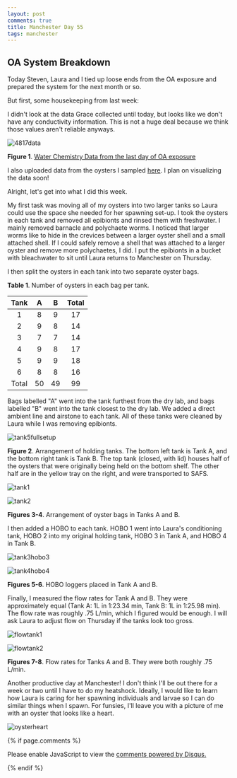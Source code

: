 ```yaml
---
layout: post
comments: true
title: Manchester Day 55
tags: manchester
---
```


## OA System Breakdown

Today Steven, Laura and I tied up loose ends from the OA exposure and prepared the system for the next month or so.

But first, some housekeeping from last week:

I didn't look at the data Grace collected until today, but looks like we don't have any conductivity information. This is not a huge deal because we think those values aren't reliable anyways.

![4817data](https://cloud.githubusercontent.com/assets/22335838/24983673/8a6c09b4-1f9d-11e7-9402-6e25759f9852.JPG)

**Figure 1**. [Water Chemistry Data from the last day of OA exposure](https://yaaminiv.github.io/Manchester-Day-52/)

I also uploaded data from the oysters I sampled [here](https://github.com/RobertsLab/project-oyster-oa/blob/master/data/Manchester/2017-Adult-Gigas-Tissue-Sampling/20170408-GigasTissueSamplingInformation.xlsx). I plan on visualizing the data soon!

Alright, let's get into what I did this week.

My first task was moving all of my oysters into two larger tanks so Laura could use the space she needed for her spawning set-up. I took the oysters in each tank and removed all epibionts and rinsed them with freshwater. I mainly removed barnacle and polychaete worms. I noticed that larger worms like to hide in the crevices between a larger oyster shell and a small attached shell. If I could safely remove a shell that was attached to a larger oyster and remove more polychaetes, I did. I put the epibionts in a bucket with bleachwater to sit until Laura returns to Manchester on Thursday.

I then split the oysters in each tank into two separate oyster bags. 

**Table 1**. Number of oysters in each bag per tank.

|  Tank |  A |  B | Total |
|:-----:|:--:|:--:|:-----:|
|   1   |  8 |  9 |   17  |
|   2   |  9 |  8 |   14  |
|   3   |  7 |  7 |   14  |
|   4   |  9 |  8 |   17  |
|   5   |  9 |  9 |   18  |
|   6   |  8 |  8 |   16  |
| Total | 50 | 49 |   99  |

Bags labelled "A" went into the tank furthest from the dry lab, and bags labelled "B" went into the tank closest to the dry lab. We added a direct ambient line and airstone to each tank. All of these tanks were cleaned by Laura while I was removing epibionts.

![tank5fullsetup](https://cloud.githubusercontent.com/assets/22335838/24984124/7476f3dc-1fa0-11e7-9cf5-dc81ff4ee918.JPG)

**Figure 2**. Arrangement of holding tanks. The bottom left tank is Tank A, and the bottom right tank is Tank B. The top tank (closed, with lid) houses half of the oysters that were originally being held on the bottom shelf. The other half are in the yellow tray on the right, and were transported to SAFS.

![tank1](https://cloud.githubusercontent.com/assets/22335838/24984135/8094766c-1fa0-11e7-86e7-021b60fbee93.JPG)

![tank2](https://cloud.githubusercontent.com/assets/22335838/24984134/8092e1f8-1fa0-11e7-87ed-7cb66a5fb8dc.JPG)

**Figures 3-4**. Arrangement of oyster bags in Tanks A and B.

I then added a HOBO to each tank. HOBO 1 went into Laura's conditioning tank, HOBO 2 into my original holding tank, HOBO 3 in Tank A, and HOBO 4 in Tank B.

![tank3hobo3](https://cloud.githubusercontent.com/assets/22335838/24984169/b19774bc-1fa0-11e7-98d7-59c4c67f6b3d.JPG)

![tank4hobo4](https://cloud.githubusercontent.com/assets/22335838/24984170/b1996ce0-1fa0-11e7-8f5b-e1be2d2f60a6.JPG)

**Figures 5-6**. HOBO loggers placed in Tank A and B.

Finally, I measured the flow rates for Tank A and B. They were approximately equal (Tank A: 1L in 1:23.34 min, Tank B: 1L in 1:25.98 min). The flow rate was roughly .75 L/min, which I figured would be enough. I will ask Laura to adjust flow on Thursday if the tanks look too gross.

![flowtank1](https://cloud.githubusercontent.com/assets/22335838/24984296/521317de-1fa1-11e7-95c6-46ee0020e5ff.PNG)

![flowtank2](https://cloud.githubusercontent.com/assets/22335838/24984295/51ff12c0-1fa1-11e7-9222-23f0e6698b1e.PNG)

**Figures 7-8**. Flow rates for Tanks A and B. They were both roughly .75 L/min.

Another productive day at Manchester! I don't think I'll be out there for a week or two until I have to do my heatshock. Ideally, I would like to learn how Laura is caring for her spawning individuals and larvae so I can do similar things when I spawn. For funsies, I'll leave you with a picture of me with an oyster that looks like a heart.

![oysterheart](https://cloud.githubusercontent.com/assets/22335838/24984317/6c9a854c-1fa1-11e7-8c47-04acce5dc668.JPG)

{% if page.comments %}

<div id="disqus_thread"></div>
<script>

/**
*  RECOMMENDED CONFIGURATION VARIABLES: EDIT AND UNCOMMENT THE SECTION BELOW TO INSERT DYNAMIC VALUES FROM YOUR PLATFORM OR CMS.
*  LEARN WHY DEFINING THESE VARIABLES IS IMPORTANT: https://disqus.com/admin/universalcode/#configuration-variables*/
/*
var disqus_config = function () {
this.page.url = PAGE_URL;  // Replace PAGE_URL with your page's canonical URL variable
this.page.identifier = PAGE_IDENTIFIER; // Replace PAGE_IDENTIFIER with your page's unique identifier variable
};
*/
(function() { // DON'T EDIT BELOW THIS LINE
var d = document, s = d.createElement('script');
s.src = 'https://the-responsible-grad-student.disqus.com/embed.js';
s.setAttribute('data-timestamp', +new Date());
(d.head || d.body).appendChild(s);
})();
</script>
<noscript>Please enable JavaScript to view the <a href="https://disqus.com/?ref_noscript">comments powered by Disqus.</a></noscript>

{% endif %}

<script id="dsq-count-scr" src="//the-responsible-grad-student.disqus.com/count.js" async></script>
